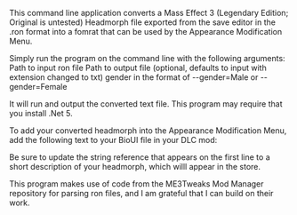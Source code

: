 This command line application converts a Mass Effect 3 (Legendary Edition; Original is untested) Headmorph file exported from the save editor in the .ron format into a fomrat that can be used by the Appearance Modification Menu. 

Simply run the program on the command line with the following arguments:
Path to input ron file
Path to output file (optional, defaults to input with extension changed to txt)
gender in the format of --gender=Male or --gender=Female


It will run and output the converted text file.
This program may require that you install .Net 5.

To add your converted headmorph into the Appearance Modification Menu, add the following text to your BioUI file in your DLC mod:
<Section name="sfxgamecontent.sfxguidata_appearance_presets">
	<Property name="appearanceitemarray">
		<!-- your text here -->
	</Property>
</Section>


Be sure to update the string reference that appears on the first line to a short description of your headmorph, which willl appear in the store.


This program makes use of code from the ME3Tweaks Mod Manager repository for parsing ron files, and I am grateful that I can build on their work.
